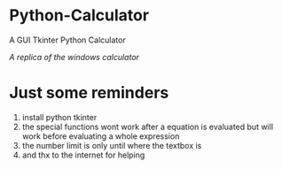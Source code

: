 # Python-Calculator
A GUI Tkinter Python Calculator

*A replica of the windows calculator*

# Just some reminders
1. install python tkinter
2. the special functions wont work after a equation is evaluated but will work before evaluating a whole expression
3. the number limit is only until where the textbox is
4. and thx to the internet for helping
